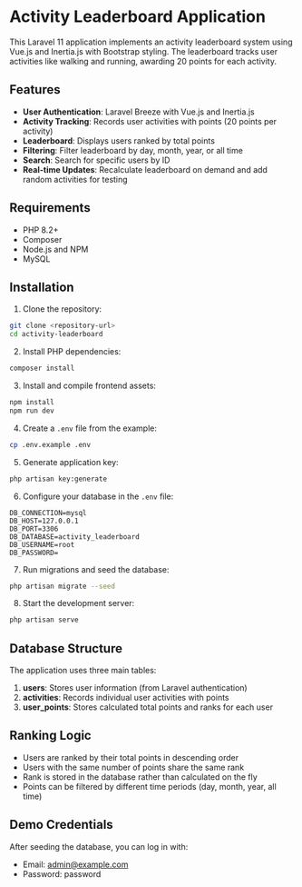 # Activity Leaderboard Application

This Laravel 11 application implements an activity leaderboard system using Vue.js and Inertia.js with Bootstrap styling. The leaderboard tracks user activities like walking and running, awarding 20 points for each activity.

## Features

- **User Authentication**: Laravel Breeze with Vue.js and Inertia.js
- **Activity Tracking**: Records user activities with points (20 points per activity)
- **Leaderboard**: Displays users ranked by total points
- **Filtering**: Filter leaderboard by day, month, year, or all time
- **Search**: Search for specific users by ID
- **Real-time Updates**: Recalculate leaderboard on demand and add random activities for testing

## Requirements

- PHP 8.2+
- Composer
- Node.js and NPM
- MySQL

## Installation

1. Clone the repository:
```bash
git clone <repository-url>
cd activity-leaderboard
```

2. Install PHP dependencies:
```bash
composer install
```

3. Install and compile frontend assets:
```bash
npm install
npm run dev
```

4. Create a `.env` file from the example:
```bash
cp .env.example .env
```

5. Generate application key:
```bash
php artisan key:generate
```

6. Configure your database in the `.env` file:
```
DB_CONNECTION=mysql
DB_HOST=127.0.0.1
DB_PORT=3306
DB_DATABASE=activity_leaderboard
DB_USERNAME=root
DB_PASSWORD=
```

7. Run migrations and seed the database:
```bash
php artisan migrate --seed
```

8. Start the development server:
```bash
php artisan serve
```

## Database Structure

The application uses three main tables:

1. **users**: Stores user information (from Laravel authentication)
2. **activities**: Records individual user activities with points
3. **user_points**: Stores calculated total points and ranks for each user

## Ranking Logic

- Users are ranked by their total points in descending order
- Users with the same number of points share the same rank
- Rank is stored in the database rather than calculated on the fly
- Points can be filtered by different time periods (day, month, year, all time)

## Demo Credentials

After seeding the database, you can log in with:

- Email: admin@example.com
- Password: password